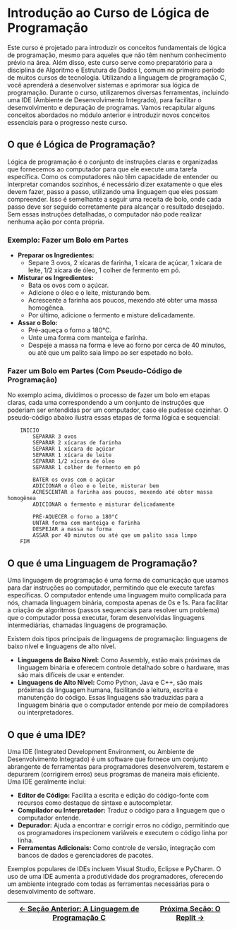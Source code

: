 # Introdução ao Curso de Lógica de Programação

Este curso é projetado para introduzir os conceitos fundamentais de lógica de programação, mesmo para aqueles que não têm nenhum conhecimento prévio na área. Além disso, este curso serve como preparatório para a disciplina de Algoritmo e Estrutura de Dados I, comum no primeiro período de muitos cursos de tecnologia. Utilizando a linguagem de programação C, você aprenderá a desenvolver sistemas e aprimorar sua lógica de programação. Durante o curso, utilizaremos diversas ferramentas, incluindo uma IDE (Ambiente de Desenvolvimento Integrado), para facilitar o desenvolvimento e depuração de programas. Vamos recapitular alguns conceitos abordados no módulo anterior e introduzir novos conceitos essenciais para o progresso neste curso.

## O que é Lógica de Programação?

Lógica de programação é o conjunto de instruções claras e organizadas que fornecemos ao computador para que ele execute uma tarefa específica. Como os computadores não têm capacidade de entender ou interpretar comandos sozinhos, é necessário dizer exatamente o que eles devem fazer, passo a passo, utilizando uma linguagem que eles possam compreender. Isso é semelhante a seguir uma receita de bolo, onde cada passo deve ser seguido corretamente para alcançar o resultado desejado. Sem essas instruções detalhadas, o computador não pode realizar nenhuma ação por conta própria.

### Exemplo: Fazer um Bolo em Partes

-   **Preparar os Ingredientes:**
    -   Separe 3 ovos, 2 xícaras de farinha, 1 xícara de açúcar, 1 xícara de leite, 1/2 xícara de óleo, 1 colher de fermento em pó.
-   **Misturar os Ingredientes:**
    -   Bata os ovos com o açúcar.
    -   Adicione o óleo e o leite, misturando bem.
    -   Acrescente a farinha aos poucos, mexendo até obter uma massa homogênea.
    -   Por último, adicione o fermento e misture delicadamente.
-   **Assar o Bolo:**
    -   Pré-aqueça o forno a 180°C.
    -   Unte uma forma com manteiga e farinha.
    -   Despeje a massa na forma e leve ao forno por cerca de 40 minutos, ou até que um palito saia limpo ao ser espetado no bolo.

### Fazer um Bolo em Partes (Com Pseudo-Código de Programação)

No exemplo acima, dividimos o processo de fazer um bolo em etapas claras, cada uma correspondendo a um conjunto de instruções que poderiam ser entendidas por um computador, caso ele pudesse cozinhar. O pseudo-código abaixo ilustra essas etapas de forma lógica e sequencial:

```plaintext
    INICIO
        SEPARAR 3 ovos
        SEPARAR 2 xícaras de farinha
        SEPARAR 1 xícara de açúcar
        SEPARAR 1 xícara de leite
        SEPARAR 1/2 xícara de óleo
        SEPARAR 1 colher de fermento em pó

        BATER os ovos com o açúcar
        ADICIONAR o óleo e o leite, misturar bem
        ACRESCENTAR a farinha aos poucos, mexendo até obter massa homogênea
        ADICIONAR o fermento e misturar delicadamente

        PRÉ-AQUECER o forno a 180°C
        UNTAR forma com manteiga e farinha
        DESPEJAR a massa na forma
        ASSAR por 40 minutos ou até que um palito saia limpo
    FIM
```

## O que é uma Linguagem de Programação?

Uma linguagem de programação é uma forma de comunicação que usamos para dar instruções ao computador, permitindo que ele execute tarefas específicas. O computador entende uma linguagem muito complicada para nós, chamada linguagem binária, composta apenas de 0s e 1s. Para facilitar a criação de algoritmos (passos sequenciais para resolver um problema) que o computador possa executar, foram desenvolvidas linguagens intermediárias, chamadas linguagens de programação.

Existem dois tipos principais de linguagens de programação: linguagens de baixo nível e linguagens de alto nível.

-   **Linguagens de Baixo Nível:** Como Assembly, estão mais próximas da linguagem binária e oferecem controle detalhado sobre o hardware, mas são mais difíceis de usar e entender.
-   **Linguagens de Alto Nível:** Como Python, Java e C++, são mais próximas da linguagem humana, facilitando a leitura, escrita e manutenção do código. Essas linguagens são traduzidas para a linguagem binária que o computador entende por meio de compiladores ou interpretadores.

## O que é uma IDE?

Uma IDE (Integrated Development Environment, ou Ambiente de Desenvolvimento Integrado) é um software que fornece um conjunto abrangente de ferramentas para programadores desenvolverem, testarem e depurarem (corrigirem erros) seus programas de maneira mais eficiente. Uma IDE geralmente inclui:

-   **Editor de Código:** Facilita a escrita e edição do código-fonte com recursos como destaque de sintaxe e autocompletar.
-   **Compilador ou Interpretador:** Traduz o código para a linguagem que o computador entende.
-   **Depurador:** Ajuda a encontrar e corrigir erros no código, permitindo que os programadores inspecionem variáveis e executem o código linha por linha.
-   **Ferramentas Adicionais:** Como controle de versão, integração com bancos de dados e gerenciadores de pacotes.

Exemplos populares de IDEs incluem Visual Studio, Eclipse e PyCharm. O uso de uma IDE aumenta a produtividade dos programadores, oferecendo um ambiente integrado com todas as ferramentas necessárias para o desenvolvimento de software.

| [← Seção Anterior: A Linguagem de Programação C](https://github.com/ArturColen/Pre-AEDS1-Workshop/blob/main/materiais/00-historia-da-computacao-e-conceitos-basicos/00.04-a-linguagem-de-programacao-c.md) | [Próxima Seção: O Replit →](https://github.com/ArturColen/Pre-AEDS1-Workshop/blob/main/materiais/01-introducao/01.02-o-replit.md) |
| ---------------------------------------------------------------------------------------------------------------------------------------------------------------------------------------------------------- | --------------------------------------------------------------------------------------------------------------------------------- |

